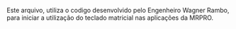 Este arquivo, utiliza o codigo desenvolvido pelo Engenheiro Wagner Rambo, para iniciar a utilização do teclado matricial nas aplicações da MRPRO.

